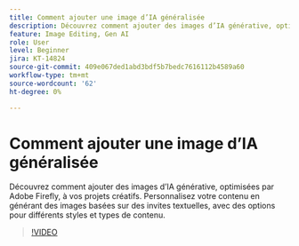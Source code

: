 ```yaml
---
title: Comment ajouter une image d’IA généralisée
description: Découvrez comment ajouter des images d’IA générative, optimisées par Adobe Firefly, à vos projets créatifs
feature: Image Editing, Gen AI
role: User
level: Beginner
jira: KT-14824
source-git-commit: 409e067ded1abd3bdf5b7bedc7616112b4589a60
workflow-type: tm+mt
source-wordcount: '62'
ht-degree: 0%

---
```


# Comment ajouter une image d’IA généralisée

Découvrez comment ajouter des images d’IA générative, optimisées par Adobe Firefly, à vos projets créatifs. Personnalisez votre contenu en générant des images basées sur des invites textuelles, avec des options pour différents styles et types de contenu.

>[!VIDEO](https://video.tv.adobe.com/v/3426933?quality=12&learn=on&hidetitle=true)
